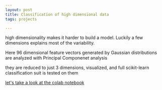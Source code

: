 ```yaml
---
layout: post
title: Classification of high dimensional data 
tags: projects 

---
```


high dimensionality makes it harder to build a model. Luckily a few dimensions explains most of the variability. 

Here 96 dimensional feature vectors generated by Gaussian distributions 
are analyzed with Principal Componenet analysis 

they are reduced to just 3 dimensions, visualized, and full scikit-learn classification suit is tested on them 

[let's take a look at the colab notebook](https://colab.research.google.com/drive/1PT1p2G2WK19tO0cH6OLmDFpNLyDWx7r6#scrollTo=RlLvF1UnTyUD)